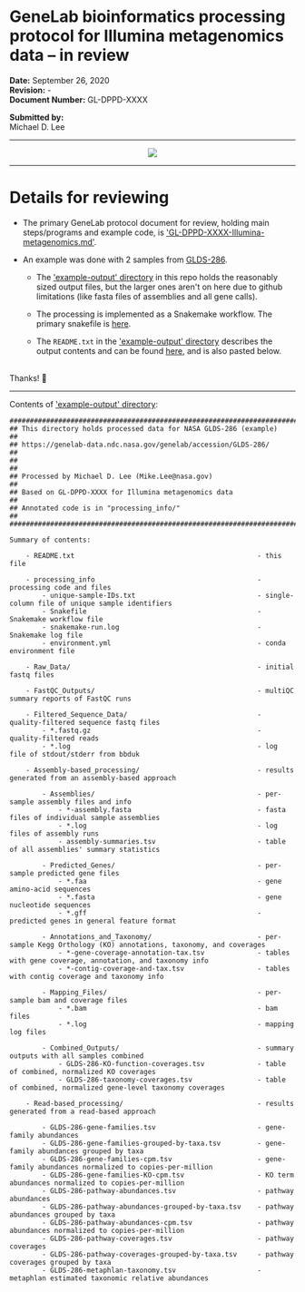 
# GeneLab bioinformatics processing protocol for Illumina metagenomics data – in review

**Date:** September 26, 2020  
**Revision:** -  
**Document Number:** GL-DPPD-XXXX  

**Submitted by:**  
Michael D. Lee

---

<p align="center">
<a href="https://github.com/AstrobioMike/AstrobioMike.github.io/blob/master/images/GL-illumiina-metagenomics-overview.pdf"><img src="https://github.com/AstrobioMike/AstrobioMike.github.io/blob/master/images/GL-illumiina-metagenomics-overview.png"></a>
</p>

--- 

# Details for reviewing
* The primary GeneLab protocol document for review, holding main steps/programs and example code, is ['GL-DPPD-XXXX-Illumina-metagenomics.md'](GL-DPPD-XXXX-Illumina-metagenomics.md). 

* An example was done with 2 samples from [GLDS-286](https://genelab-data.ndc.nasa.gov/genelab/accession/GLDS-286/). 
  * The ['example-output' directory](example-output) in this repo holds the reasonably sized output files, but the larger ones aren't on here due to github limitations (like fasta files of assemblies and all gene calls).

  * The processing is implemented as a Snakemake workflow. The primary snakefile is [here](example-output/processing_info/Snakefile).

  * The `README.txt` in the ['example-output' directory](example-output) describes the output contents and can be found [here](example-output/README.txt), and is also pasted below.
  
<br>
Thanks! 🙂


---

Contents of ['example-output' directory](example-output):

```
##################################################################################
## This directory holds processed data for NASA GLDS-286 (example)              ##
## https://genelab-data.ndc.nasa.gov/genelab/accession/GLDS-286/                ##
##                                                                              ##
## Processed by Michael D. Lee (Mike.Lee@nasa.gov)                              ##
## Based on GL-DPPD-XXXX for Illumina metagenomics data                         ##
## Annotated code is in "processing_info/"                                      ##
##################################################################################

Summary of contents:

    - README.txt                                             - this file

    - processing_info                                        - processing code and files
        - unique-sample-IDs.txt                              - single-column file of unique sample identifiers
        - Snakefile                                          - Snakemake workflow file
        - snakemake-run.log                                  - Snakemake log file
        - environment.yml                                    - conda environment file

    - Raw_Data/                                              - initial fastq files

    - FastQC_Outputs/                                        - multiQC summary reports of FastQC runs

    - Filtered_Sequence_Data/                                - quality-filtered sequence fastq files
        - *.fastq.gz                                         - quality-filtered reads
        - *.log                                              - log file of stdout/stderr from bbduk

    - Assembly-based_processing/                             - results generated from an assembly-based approach

        - Assemblies/                                        - per-sample assembly files and info
            - *-assembly.fasta                               - fasta files of individual sample assemblies
            - *.log                                          - log files of assembly runs
            - assembly-summaries.tsv                         - table of all assemblies' summary statistics

        - Predicted_Genes/                                   - per-sample predicted gene files
            - *.faa                                          - gene amino-acid sequences
            - *.fasta                                        - gene nucleotide sequences
            - *.gff                                          - predicted genes in general feature format

        - Annotations_and_Taxonomy/                          - per-sample Kegg Orthology (KO) annotations, taxonomy, and coverages
            - *-gene-coverage-annotation-tax.tsv             - tables with gene coverage, annotation, and taxonomy info
            - *-contig-coverage-and-tax.tsv                  - tables with contig coverage and taxonomy info

        - Mapping_Files/                                     - per-sample bam and coverage files
            - *.bam                                          - bam files
            - *.log                                          - mapping log files

        - Combined_Outputs/                                  - summary outputs with all samples combined
            - GLDS-286-KO-function-coverages.tsv             - table of combined, normalized KO coverages
            - GLDS-286-taxonomy-coverages.tsv                - table of combined, normalized gene-level taxonomy coverages

    - Read-based_processing/                                 - results generated from a read-based approach

        - GLDS-286-gene-families.tsv                         - gene-family abundances
        - GLDS-286-gene-families-grouped-by-taxa.tsv         - gene-family abundances grouped by taxa
        - GLDS-286-gene-families-cpm.tsv                     - gene-family abundances normalized to copies-per-million
        - GLDS-286-gene-families-KO-cpm.tsv                  - KO term abundances normalized to copies-per-million
        - GLDS-286-pathway-abundances.tsv                    - pathway abundances
        - GLDS-286-pathway-abundances-grouped-by-taxa.tsv    - pathway abundances grouped by taxa
        - GLDS-286-pathway-abundances-cpm.tsv                - pathway abundances normalized to copies-per-million
        - GLDS-286-pathway-coverages.tsv                     - pathway coverages
        - GLDS-286-pathway-coverages-grouped-by-taxa.tsv     - pathway coverages grouped by taxa
        - GLDS-286-metaphlan-taxonomy.tsv                    - metaphlan estimated taxonomic relative abundances
```

